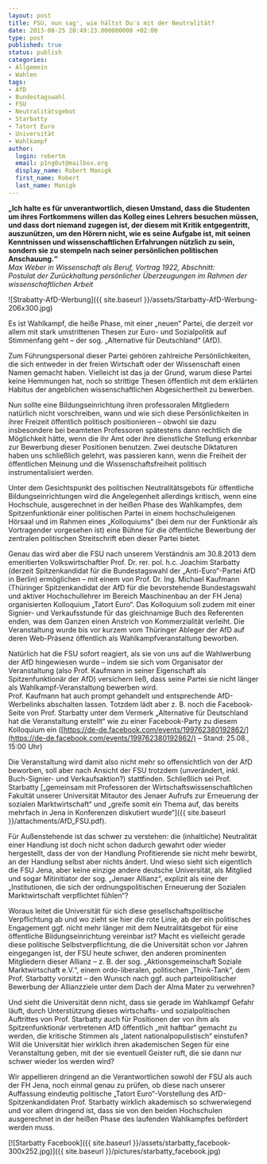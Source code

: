 ```yaml
---
layout: post
title: FSU, nun sag', wie hältst Du's mit der Neutralität?
date: 2013-08-25 20:49:23.000000000 +02:00
type: post
published: true
status: publish
categories:
- Allgemein
- Wahlen
tags:
- AfD
- Bundestagswahl
- FSU
- Neutralitätsgebot
- Starbatty
- Tatort Euro
- Universität
- Wahlkampf
author:
  login: robertm
  email: p1ng0ut@mailbox.org
  display_name: Robert Manigk
  first_name: Robert
  last_name: Manigk
---
```

**„Ich halte es für unverantwortlich, diesen Umstand, dass die Studenten um ihres Fortkommens willen das Kolleg eines Lehrers besuchen müssen, und dass dort niemand zugegen ist, der diesem mit Kritik entgegentritt, auszunützen, um den Hörern nicht, wie es seine Aufgabe ist, mit seinen Kenntnissen und wissenschaftlichen Erfahrungen nützlich zu sein, sondern sie zu stempeln nach seiner persönlichen politischen Anschauung.“**<br />
_Max Weber in Wissenschaft als Beruf, Vortrag 1922, Abschnitt:_<br />
_Postulat der Zurückhaltung persönlicher Überzeugungen im Rahmen der wissenschaftlichen Arbeit_

![Strabatty-AfD-Werbung]({{ site.baseurl }}/assets/Starbatty-AfD-Werbung-206x300.jpg)

Es ist Wahlkampf, die heiße Phase, mit einer „neuen“ Partei, die derzeit vor allem mit stark umstrittenen Thesen zur Euro- und Sozialpolitik auf Stimmenfang geht – der sog. „Alternative für Deutschland“ (AfD).

Zum Führungspersonal dieser Partei gehören zahlreiche Persönlichkeiten, die sich entweder in der freien Wirtschaft oder der Wissenschaft einen Namen gemacht haben. Vielleicht ist das ja der Grund, warum diese Partei keine Hemmungen hat, noch so strittige Thesen öffentlich mit dem erklärten Habitus der angeblichen wissenschaftlichen Abgesichertheit zu bewerben.

Nun sollte eine Bildungseinrichtung ihren professoralen Mitgliedern natürlich nicht vorschreiben, wann und wie sich diese Persönlichkeiten in ihrer Freizeit öffentlich politisch positionieren – obwohl sie dazu insbesondere bei beamteten Professoren spätestens dann rechtlich die Möglichkeit hätte, wenn die ihr Amt oder ihre dienstliche Stellung erkennbar zur Bewerbung dieser Positionen benutzen. Zwei deutsche Diktaturen haben uns schließlich gelehrt, was passieren kann, wenn die Freiheit der öffentlichen Meinung und die Wissenschaftsfreiheit politisch instrumentalisiert werden.

Unter dem Gesichtspunkt des politischen Neutralitätsgebots für öffentliche Bildungseinrichtungen wird die Angelegenheit allerdings kritisch, wenn eine Hochschule, ausgerechnet in der heißen Phase des Wahlkampfes, dem Spitzenfunktionär einer politischen Partei in einem hochschuleigenen Hörsaal und im Rahmen eines „Kolloquiums“ (bei dem nur der Funktionär als Vortragender vorgesehen ist) eine Bühne für die öffentliche Bewerbung der zentralen politischen Streitschrift eben dieser Partei bietet.

Genau das wird aber die FSU nach unserem Verständnis am 30.8.2013 dem emeritierten Volkswirtschaftler Prof. Dr. rer. pol. h.c. Joachim Starbatty (derzeit Spitzenkandidat für die Bundestagswahl der „Anti-Euro“-Partei AfD in Berlin) ermöglichen – mit einem von Prof. Dr. Ing. Michael Kaufmann (Thüringer Spitzenkandidat der AfD für die bevorstehende Bundestagswahl und aktiver Hochschullehrer im Bereich Maschinenbau an der FH Jena) organisierten Kolloquium „Tatort Euro“. Das Kolloquium soll zudem mit einer Signier- und Verkaufsstunde für das gleichnamige Buch des Referenten enden, was dem Ganzen einen Anstrich von Kommerzialität verleiht. Die Veranstaltung wurde bis vor kurzem vom Thüringer Ableger der AfD auf deren Web-Präsenz öffentlich als Wahlkampfveranstaltung beworben.

Natürlich hat die FSU sofort reagiert, als sie von uns auf die Wahlwerbung der AfD hingewiesen wurde – indem sie sich vom Organisator der Veranstaltung (also Prof. Kaufmann in seiner Eigenschaft als Spitzenfunktionär der AfD) versichern ließ, dass seine Partei sie nicht länger als Wahlkampf-Veranstaltung bewerben wird.<br />
Prof. Kaufmann hat auch prompt gehandelt und entsprechende AfD-Werbelinks abschalten lassen. Totzdem lädt aber z. B. noch die Facebook-Seite von Prof. Starbatty unter dem Vermerk „Alternative für Deutschland hat die Veranstaltung erstellt“ wie zu einer Facebook-Party zu diesem Kolloquium ein ([https://de-de.facebook.com/events/199762380192862/](https://de-de.facebook.com/events/199762380192862/) – Stand: 25.08., 15:00 Uhr)

Die Veranstaltung wird damit also nicht mehr so offensichtlich von der AfD beworben, soll aber nach Ansicht der FSU trotzdem (unverändert, inkl. Buch-Signier- und Verkaufsaktion?) stattfinden. Schließlich sei Prof. Starbatty [„gemeinsam mit Professoren der Wirtschaftswissenschaftlichen Fakultät unserer Universität Mitautor des Jenaer Aufrufs zur Erneuerung der sozialen Marktwirtschaft“ und „greife somit ein Thema auf, das bereits mehrfach in Jena in Konferenzen diskutiert wurde“]({{ site.baseurl }}/attachments/AfD_FSU.pdf).

Für Außenstehende ist das schwer zu verstehen: die (inhaltliche) Neutralität einer Handlung ist doch nicht schon dadurch gewahrt oder wieder hergestellt, dass der von der Handlung Profitierende sie nicht mehr bewirbt, an der Handlung selbst aber nichts ändert. Und wieso sieht sich eigentlich die FSU Jena, aber keine einzige andere deutsche Universität, als Mitglied und sogar Mitinitiator der sog. „Jenaer Allianz“, explizit als eine der „Institutionen, die sich der ordnungspolitischen Erneuerung der Sozialen Marktwirtschaft verpflichtet fühlen“?

Woraus leitet die Universität für sich diese gesellschaftspolitische Verpflichtung ab und wo zieht sie hier die rote Linie, ab der ein politisches Engagement ggf. nicht mehr länger mit dem Neutralitätsgebot für eine öffentliche Bildungseinrichtung vereinbar ist? Macht es vielleicht gerade diese politische Selbstverpflichtung, die die Universität schon vor Jahren eingegangen ist, der FSU heute schwer, den anderen prominenten Mitgliedern dieser Allianz – z. B. der sog. „Aktionsgemeinschaft Soziale Marktwirtschaft e.V.“, einem ordo-liberalen, politischen „Think-Tank“, dem Prof. Starbatty vorsitzt – den Wunsch nach ggf. auch parteipolitischer Bewerbung der Allianzziele unter dem Dach der Alma Mater zu verwehren?

Und sieht die Universität denn nicht, dass sie gerade im Wahlkampf Gefahr läuft, durch Unterstützung dieses wirtschafts- und sozialpolitischen Auftrittes von Prof. Starbatty auch für Positionen der von ihm als Spitzenfunktionär vertretenen AfD öffentlich „mit haftbar“ gemacht zu werden, die kritische Stimmen als „latent nationalpopulistisch“ einstufen? Will die Universität hier wirklich ihren akademischen Segen für eine Veranstaltung geben, mit der sie eventuell Geister ruft, die sie dann nur schwer wieder los werden wird?

Wir appellieren dringend an die Verantwortlichen sowohl der FSU als auch der FH Jena, noch einmal genau zu prüfen, ob diese nach unserer Auffassung eindeutig politische „Tatort Euro“-Vorstellung des AfD-Spitzenkandidaten Prof. Starbatty wirklich akademisch so schwerwiegend und vor allem dringend ist, dass sie von den beiden Hochschulen ausgerechnet in der heißen Phase des laufenden Wahlkampfes befördert werden muss.

[![Starbatty Facebook]({{ site.baseurl }}/assets/starbatty_facebook-300x252.jpg)]({{ site.baseurl }}/pictures/starbatty_facebook.jpg)
